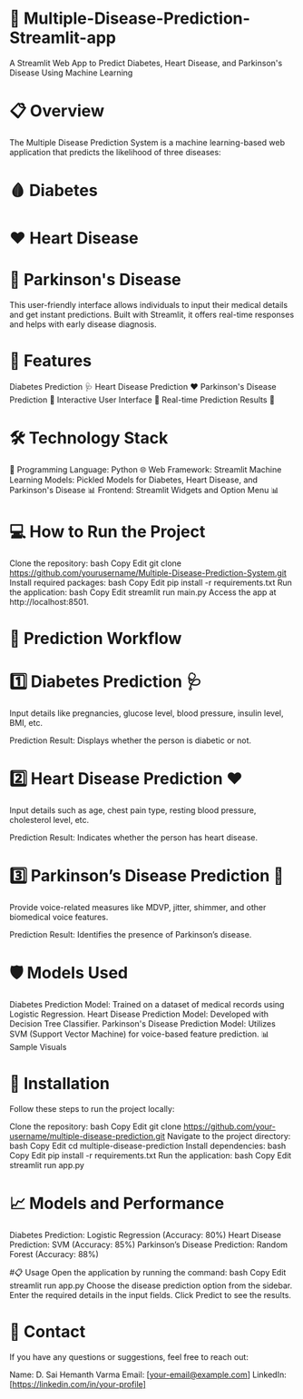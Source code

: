 # 🏥 Multiple-Disease-Prediction-Streamlit-app
A Streamlit Web App to Predict Diabetes, Heart Disease, and Parkinson's Disease Using Machine Learning

# 📋 Overview
The Multiple Disease Prediction System is a machine learning-based web application that predicts the likelihood of three diseases:
# 🩸 Diabetes
# ❤️ Heart Disease
# 🧠 Parkinson's Disease
This user-friendly interface allows individuals to input their medical details and get instant predictions. Built with Streamlit, it offers real-time responses and helps with early disease diagnosis.

# 🚀 Features
Diabetes Prediction 🩺
Heart Disease Prediction ❤️
Parkinson's Disease Prediction 🧠
Interactive User Interface 🎨
Real-time Prediction Results 🔮

# 🛠️ Technology Stack

🐍 Programming Language: Python 
🌐 Web Framework: Streamlit 
Machine Learning Models: Pickled Models for Diabetes, Heart Disease, and Parkinson's Disease
📊 Frontend: Streamlit Widgets and Option Menu 📊
  
# 💻 How to Run the Project
Clone the repository:
bash
Copy
Edit
git clone https://github.com/yourusername/Multiple-Disease-Prediction-System.git
Install required packages:
bash
Copy
Edit
pip install -r requirements.txt
Run the application:
bash
Copy
Edit
streamlit run main.py
Access the app at http://localhost:8501.
# 🔮 Prediction Workflow
# 1️⃣ Diabetes Prediction 🩺
Input details like pregnancies, glucose level, blood pressure, insulin level, BMI, etc.

Prediction Result: Displays whether the person is diabetic or not.
# 2️⃣ Heart Disease Prediction ❤️
Input details such as age, chest pain type, resting blood pressure, cholesterol level, etc.

Prediction Result: Indicates whether the person has heart disease.
# 3️⃣ Parkinson’s Disease Prediction 🧠
Provide voice-related measures like MDVP, jitter, shimmer, and other biomedical voice features.

Prediction Result: Identifies the presence of Parkinson’s disease.
# 🛡️ Models Used
Diabetes Prediction Model: Trained on a dataset of medical records using Logistic Regression.
Heart Disease Prediction Model: Developed with Decision Tree Classifier.
Parkinson's Disease Prediction Model: Utilizes SVM (Support Vector Machine) for voice-based feature prediction.
📊 Sample Visuals


# 🚀 Installation
Follow these steps to run the project locally:

Clone the repository:
bash
Copy
Edit
git clone https://github.com/your-username/multiple-disease-prediction.git
Navigate to the project directory:
bash
Copy
Edit
cd multiple-disease-prediction
Install dependencies:
bash
Copy
Edit
pip install -r requirements.txt
Run the application:
bash
Copy
Edit
streamlit run app.py

# 📈 Models and Performance
Diabetes Prediction: Logistic Regression (Accuracy: 80%)
Heart Disease Prediction: SVM (Accuracy: 85%)
Parkinson’s Disease Prediction: Random Forest (Accuracy: 88%)

#📋 Usage
Open the application by running the command:
bash
Copy
Edit
streamlit run app.py
Choose the disease prediction option from the sidebar.
Enter the required details in the input fields.
Click Predict to see the results.

# 📧 Contact
If you have any questions or suggestions, feel free to reach out:

Name: D. Sai Hemanth Varma
Email: [your-email@example.com]
LinkedIn: [https://linkedin.com/in/your-profile]

